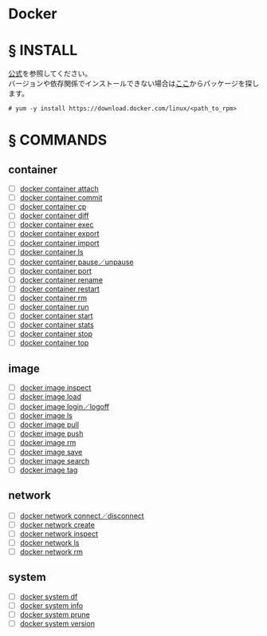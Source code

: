 # Docker
# § INSTALL
[公式](https://docs.docker.com/engine/install/centos/)を参照してください。  
バージョンや依存関係でインストールできない場合は[ここ](https://download.docker.com/linux/)からパッケージを探します。
```
# yum -y install https://download.docker.com/linux/<path_to_rpm>
```
# § COMMANDS
## container
- [ ] [docker container attach](https://github.com/thetaru/memorandum/tree/master/OS/Linux/CentOS8/Docker/container/docker%20container%20attach)
- [ ] [docker container commit](https://github.com/thetaru/memorandum/tree/master/OS/Linux/CentOS8/Docker/container/docker%20container%20commit)
- [ ] [docker container cp](https://github.com/thetaru/memorandum/tree/master/OS/Linux/CentOS8/Docker/container/docker%20container%20cp)
- [ ] [docker container diff](https://github.com/thetaru/memorandum/tree/master/OS/Linux/CentOS8/Docker/container/docker%20container%20diff)
- [ ] [docker container exec](https://github.com/thetaru/memorandum/tree/master/OS/Linux/CentOS8/Docker/container/docker%20container%20exec)
- [ ] [docker container export](https://github.com/thetaru/memorandum/tree/master/OS/Linux/CentOS8/Docker/container/docker%20container%20export)
- [ ] [docker container import](https://github.com/thetaru/memorandum/tree/master/OS/Linux/CentOS8/Docker/container/docker%20container%20import)
- [ ] [docker container ls](https://github.com/thetaru/memorandum/tree/master/OS/Linux/CentOS8/Docker/container/docker%20container%20ls)
- [ ] [docker container pause／unpause](https://github.com/thetaru/memorandum/tree/master/OS/Linux/CentOS8/Docker/container/docker%20container%20pause%EF%BC%8Funpause)
- [ ] [docker container port](https://github.com/thetaru/memorandum/tree/master/OS/Linux/CentOS8/Docker/container/docker%20container%20port)
- [ ] [docker container rename](https://github.com/thetaru/memorandum/tree/master/OS/Linux/CentOS8/Docker/container/docker%20container%20rename)
- [ ] [docker container restart](https://github.com/thetaru/memorandum/tree/master/OS/Linux/CentOS8/Docker/container/docker%20container%20restart)
- [ ] [docker container rm](https://github.com/thetaru/memorandum/tree/master/OS/Linux/CentOS8/Docker/container/docker%20container%20rm)
- [ ] [docker container run](https://github.com/thetaru/memorandum/tree/master/OS/Linux/CentOS8/Docker/container/docker%20container%20run)
- [ ] [docker container start](https://github.com/thetaru/memorandum/tree/master/OS/Linux/CentOS8/Docker/container/docker%20container%20start)
- [ ] [docker container stats](https://github.com/thetaru/memorandum/tree/master/OS/Linux/CentOS8/Docker/container/docker%20container%20stats)
- [ ] [docker container stop](https://github.com/thetaru/memorandum/tree/master/OS/Linux/CentOS8/Docker/container/docker%20container%20stop)
- [ ] [docker container top](https://github.com/thetaru/memorandum/tree/master/OS/Linux/CentOS8/Docker/container/docker%20container%20top)
## image
- [ ] [docker image inspect](https://github.com/thetaru/memorandum/tree/master/OS/Linux/CentOS8/Docker/image/docker%20image%20inspect)
- [ ] [docker image load](https://github.com/thetaru/memorandum/tree/master/OS/Linux/CentOS8/Docker/image/docker%20image%20load)
- [ ] [docker image login／logoff](https://github.com/thetaru/memorandum/tree/master/OS/Linux/CentOS8/Docker/image/docker%20image%20login%EF%BC%8Flogoff)
- [ ] [docker image ls](https://github.com/thetaru/memorandum/tree/master/OS/Linux/CentOS8/Docker/image/docker%20image%20ls)
- [ ] [docker image pull](https://github.com/thetaru/memorandum/tree/master/OS/Linux/CentOS8/Docker/image/docker%20image%20pull)
- [ ] [docker image push](https://github.com/thetaru/memorandum/tree/master/OS/Linux/CentOS8/Docker/image/docker%20image%20push)
- [ ] [docker image rm](https://github.com/thetaru/memorandum/tree/master/OS/Linux/CentOS8/Docker/image/docker%20image%20rm)
- [ ] [docker image save](https://github.com/thetaru/memorandum/tree/master/OS/Linux/CentOS8/Docker/image/docker%20image%20save)
- [ ] [docker image search](https://github.com/thetaru/memorandum/tree/master/OS/Linux/CentOS8/Docker/image/docker%20image%20search)
- [ ] [docker image tag](https://github.com/thetaru/memorandum/tree/master/OS/Linux/CentOS8/Docker/image/docker%20image%20tag)
## network
- [ ] [docker network connect／disconnect](https://github.com/thetaru/memorandum/tree/master/OS/Linux/CentOS8/Docker/network/docker%20network%20connect%EF%BC%8Fdisconnect)
- [ ] [docker network create](https://github.com/thetaru/memorandum/tree/master/OS/Linux/CentOS8/Docker/network/docker%20network%20create)
- [ ] [docker network inspect](https://github.com/thetaru/memorandum/tree/master/OS/Linux/CentOS8/Docker/network/docker%20network%20inspect)
- [ ] [docker network ls](https://github.com/thetaru/memorandum/tree/master/OS/Linux/CentOS8/Docker/network/docker%20network%20ls)
- [ ] [docker network rm](https://github.com/thetaru/memorandum/tree/master/OS/Linux/CentOS8/Docker/network/docker%20network%20rm)
## system
- [ ] [docker system df](https://github.com/thetaru/memorandum/tree/master/OS/Linux/CentOS8/Docker/system/docker%20system%20df)
- [ ] [docker system info](https://github.com/thetaru/memorandum/tree/master/OS/Linux/CentOS8/Docker/system/docker%20system%20info)
- [ ] [docker system prune](https://github.com/thetaru/memorandum/tree/master/OS/Linux/CentOS8/Docker/system/docker%20system%20prune)
- [ ] [docker system version](https://github.com/thetaru/memorandum/tree/master/OS/Linux/CentOS8/Docker/system/docker%20system%20version)
